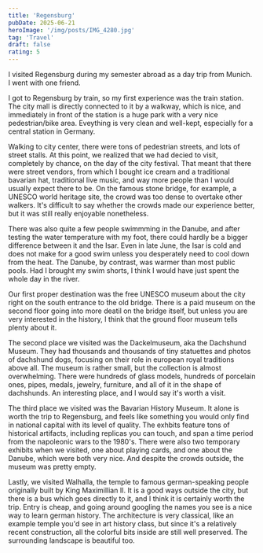 ```yaml
---
title: 'Regensburg'
pubDate: 2025-06-21
heroImage: '/img/posts/IMG_4280.jpg'
tag: 'Travel'
draft: false
rating: 5
---
```


I visited Regensburg during my semester abroad as a day trip from Munich. I went with one friend.

I got to Regensburg by train, so my first experience was the train station. The city mall is directly connected to it by a walkway, which is nice, and immediately in front of the station is a huge park with a very nice pedestrian/bike area. Eveything is very clean and well-kept, especially for a central station in Germany.

Walking to city center, there were tons of pedestrian streets, and lots of street stalls. At this point, we realized that we had decied to visit, completely by chance, on the day of the city festival. That meant that there were street vendors, from which I bought ice cream and a traditional bavarian hat, traditional live music, and way more people than I would usually expect there to be. On the famous stone bridge, for example, a UNESCO world heritage site, the crowd was too dense to overtake other walkers. It's difficult to say whether the crowds made our experience better, but it was still really enjoyable nonetheless.

There was also quite a few people swimmming in the Danube, and after testing the water temperature with my foot, there could hardly be a bigger difference between it and the Isar. Even in late June, the Isar is cold and does not make for a good swim unless you desperately need to cool down from the heat. The Danube, by contrast, was warmer than most public pools. Had I brought my swim shorts, I think I would have just spent the whole day in the river.

Our first proper destination was the free UNESCO museum about the city right on the south entrance to the old bridge. There is a paid museum on the second floor going into more deatil on the bridge itself, but unless you are very interested in the history, I think that the ground floor museum tells plenty about it.

The second place we visited was the Dackelmuseum, aka the Dachshund Museum. They had thousands and thousands of tiny statuettes and photos of dachshund dogs, focusing on their role in european royal traditions above all. The museum is rather small, but the collection is almost overwhelming. There were hundreds of glass models, hundreds of porcelain ones, pipes, medals, jewelry, furniture, and all of it in the shape of dachshunds. An interesting place, and I would say it's worth a visit.

The third place we visited was the Bavarian History Museum. It alone is worth the trip to Regensburg, and feels like something you would only find in national capital with its level of quality. The exhbits feature tons of historical artifacts, including replicas you can touch, and span a time period from the napoleonic wars to the 1980's. There were also two temporary exhibits when we visited, one about playing cards, and one about the Danube, which were both very nice. And despite the crowds outside, the museum was pretty empty.

Lastly, we visited Walhalla, the temple to famous german-speaking people originally built by King Maximillian II. It is a good ways outside the city, but there is a bus which goes directly to it, and I think it is certainly worth the trip. Entry is cheap, and going around googling the names you see is a nice way to learn german history. The architecture is very classical, like an example temple you'd see in art history class, but since it's a relatively recent construction, all the colorful bits inside are still well preserved. The surrounding landscape is beautiful too.